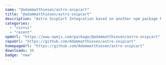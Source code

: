```yaml
---
name: "@adammatthiesen/astro-snipcart"
title: "@adammatthiesen/astro-snipcart"
description: "Astro SnipCart Integration based on another npm package by lloyedjatkinson that has been updated for astro v4"
categories:
  - "css+ui"
  - "recent"
npmUrl: "https://www.npmjs.com/package/@adammatthiesen/astro-snipcart"
repoUrl: "https://github.com/Adammatthiesen/astro-snipcart"
homepageUrl: "https://github.com/Adammatthiesen/astro-snipcart"
downloads: 36
badge: "new"
---
```

